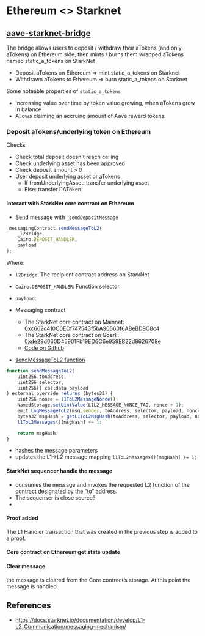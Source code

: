 # Ethereum <> Starknet

## [aave-starknet-bridge](https://github.com/aave-starknet-project/aave-starknet-bridge)

The bridge allows users to deposit / withdraw their aTokens (and only aTokens) on Ethereum side, then mints / burns them wrapped aTokens named static_a_tokens on StarkNet
- Deposit aTokens on Ethereum => mint static_a_tokens on Starknet
- Withdrawn aTokens to Ethereum => burn static_a_tokens on Starknet

Some noteable properties of `static_a_tokens`
- Increasing value over time by token value growing, when aTokens grow in balance.
- Allows claiming an accruing amount of Aave reward tokens.

### Deposit aTokens/underlying token on Ethereum
Checks
- Check total deposit doesn't reach ceiling
- Check underlying asset has been approved
- Check deposit amount > 0
- User deposit underlying asset or aTokens
  - If fromUnderlyingAsset: transfer underlying asset
  - Else: transfer l1AToken

#### Interact with StarkNet core contract on Ethereum
- Send message with `_sendDepositMessage`
```js
_messagingContract.sendMessageToL2(
    _l2Bridge,
    Cairo.DEPOSIT_HANDLER,
    payload
);
```
Where:
  - `l2Bridge`: The recipient contract address on StarkNet
  - `Cairo.DEPOSIT_HANDLER`: Function selector
  - `payload`:

- Messaging contract
  - The StarkNet core contract on Mainnet: [0xc662c410C0ECf747543f5bA90660f6ABeBD9C8c4](https://etherscan.io/address/0xc662c410C0ECf747543f5bA90660f6ABeBD9C8c4#code)
  - The StarkNet core contract on Goerli: [0xde29d060D45901Fb19ED6C6e959EB22d8626708e](https://goerli.etherscan.io/address/0xde29d060D45901Fb19ED6C6e959EB22d8626708e#code)
  - [Code on Github](https://github.com/starkware-libs/cairo-lang/blob/4e233516f52477ad158bc81a86ec2760471c1b65/src/starkware/starknet/eth/StarknetMessaging.sol)
  
- [sendMessageToL2 function](https://github.com/starkware-libs/cairo-lang/blob/4e233516f52477ad158bc81a86ec2760471c1b65/src/starkware/starknet/eth/StarknetMessaging.sol#L100)

```js
function sendMessageToL2(
    uint256 toAddress,
    uint256 selector,
    uint256[] calldata payload
) external override returns (bytes32) {
    uint256 nonce = l1ToL2MessageNonce();
    NamedStorage.setUintValue(L1L2_MESSAGE_NONCE_TAG, nonce + 1);
    emit LogMessageToL2(msg.sender, toAddress, selector, payload, nonce);
    bytes32 msgHash = getL1ToL2MsgHash(toAddress, selector, payload, nonce);
    l1ToL2Messages()[msgHash] += 1;

    return msgHash;
}
```
  - hashes the message parameters
  - updates the L1→L2 message mapping `l1ToL2Messages()[msgHash] += 1;`


#### StarkNet sequencer handle the message
- consumes the message and invokes the requested L2 function of the contract designated by the “to” address.
- The sequenser is close source?
- 


#### Proof added
The L1 Handler transaction that was created in the previous step is added to a proof.

#### Core contract on Ethereum get state update

#### Clear message
the message is cleared from the Core contract’s storage. At this point the message is handled.



## References
- https://docs.starknet.io/documentation/develop/L1-L2_Communication/messaging-mechanism/